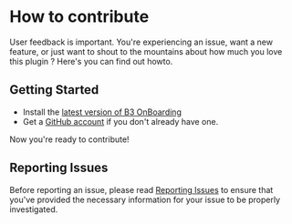 # How to contribute

User feedback is important. You're experiencing an issue, want a new feature, or just want to shout to the mountains about how much you love this plugin ? Here's you can find out howto.

## Getting Started

* Install the [latest version of B3 OnBoarding][latest]
* Get a [GitHub account][signup] if you don't already have one.

Now you're ready to contribute!

## Reporting Issues

Before reporting an issue, please read [Reporting Issues][report-issue] to ensure that you've provided the necessary information for your issue to be properly investigated.


[latest]: https://github.com/Beee4life/b3-onboarding
[signup]: https://github.com/signup/free
[report-issue]: https://github.com/Beee4life/b3-onboarding/wiki/Reporting-Issues
